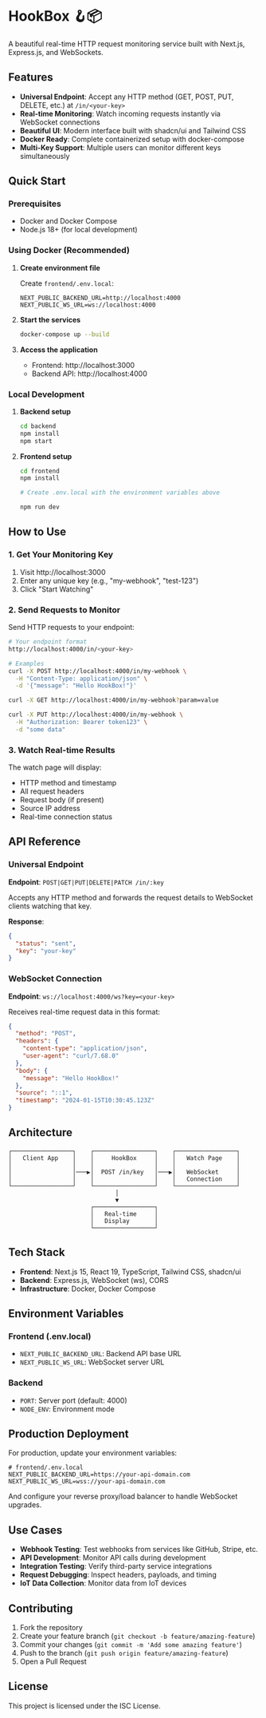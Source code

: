 # HookBox 🪝📦

A beautiful real-time HTTP request monitoring service built with Next.js, Express.js, and WebSockets.

## Features

- **Universal Endpoint**: Accept any HTTP method (GET, POST, PUT, DELETE, etc.) at `/in/<your-key>`
- **Real-time Monitoring**: Watch incoming requests instantly via WebSocket connections
- **Beautiful UI**: Modern interface built with shadcn/ui and Tailwind CSS
- **Docker Ready**: Complete containerized setup with docker-compose
- **Multi-Key Support**: Multiple users can monitor different keys simultaneously

## Quick Start

### Prerequisites

- Docker and Docker Compose
- Node.js 18+ (for local development)

### Using Docker (Recommended)

1. **Create environment file**
   
   Create `frontend/.env.local`:
   ```env
   NEXT_PUBLIC_BACKEND_URL=http://localhost:4000
   NEXT_PUBLIC_WS_URL=ws://localhost:4000
   ```

2. **Start the services**
   ```bash
   docker-compose up --build
   ```

3. **Access the application**
   - Frontend: http://localhost:3000
   - Backend API: http://localhost:4000

### Local Development

1. **Backend setup**
   ```bash
   cd backend
   npm install
   npm start
   ```

2. **Frontend setup**
   ```bash
   cd frontend
   npm install
   
   # Create .env.local with the environment variables above
   
   npm run dev
   ```

## How to Use

### 1. Get Your Monitoring Key

1. Visit http://localhost:3000
2. Enter any unique key (e.g., "my-webhook", "test-123")
3. Click "Start Watching"

### 2. Send Requests to Monitor

Send HTTP requests to your endpoint:
```bash
# Your endpoint format
http://localhost:4000/in/<your-key>

# Examples
curl -X POST http://localhost:4000/in/my-webhook \
  -H "Content-Type: application/json" \
  -d '{"message": "Hello HookBox!"}'

curl -X GET http://localhost:4000/in/my-webhook?param=value

curl -X PUT http://localhost:4000/in/my-webhook \
  -H "Authorization: Bearer token123" \
  -d "some data"
```

### 3. Watch Real-time Results

The watch page will display:
- HTTP method and timestamp
- All request headers
- Request body (if present)
- Source IP address
- Real-time connection status

## API Reference

### Universal Endpoint

**Endpoint**: `POST|GET|PUT|DELETE|PATCH /in/:key`

Accepts any HTTP method and forwards the request details to WebSocket clients watching that key.

**Response**:
```json
{
  "status": "sent",
  "key": "your-key"
}
```

### WebSocket Connection

**Endpoint**: `ws://localhost:4000/ws?key=<your-key>`

Receives real-time request data in this format:
```json
{
  "method": "POST",
  "headers": {
    "content-type": "application/json",
    "user-agent": "curl/7.68.0"
  },
  "body": {
    "message": "Hello HookBox!"
  },
  "source": "::1",
  "timestamp": "2024-01-15T10:30:45.123Z"
}
```

## Architecture

```
┌─────────────────┐    ┌─────────────────┐    ┌─────────────────┐
│   Client App    │    │     HookBox     │    │   Watch Page    │
│                 │    │                 │    │                 │
│                 │───▶│  POST /in/key   │───▶│   WebSocket     │
│                 │    │                 │    │   Connection    │
└─────────────────┘    └─────────────────┘    └─────────────────┘
                              │
                              ▼
                       ┌─────────────────┐
                       │   Real-time     │
                       │   Display       │
                       └─────────────────┘
```

## Tech Stack

- **Frontend**: Next.js 15, React 19, TypeScript, Tailwind CSS, shadcn/ui
- **Backend**: Express.js, WebSocket (ws), CORS
- **Infrastructure**: Docker, Docker Compose

## Environment Variables

### Frontend (.env.local)
- `NEXT_PUBLIC_BACKEND_URL`: Backend API base URL
- `NEXT_PUBLIC_WS_URL`: WebSocket server URL

### Backend
- `PORT`: Server port (default: 4000)
- `NODE_ENV`: Environment mode

## Production Deployment

For production, update your environment variables:

```env
# frontend/.env.local
NEXT_PUBLIC_BACKEND_URL=https://your-api-domain.com
NEXT_PUBLIC_WS_URL=wss://your-api-domain.com
```

And configure your reverse proxy/load balancer to handle WebSocket upgrades.

## Use Cases

- **Webhook Testing**: Test webhooks from services like GitHub, Stripe, etc.
- **API Development**: Monitor API calls during development
- **Integration Testing**: Verify third-party service integrations
- **Request Debugging**: Inspect headers, payloads, and timing
- **IoT Data Collection**: Monitor data from IoT devices

## Contributing

1. Fork the repository
2. Create your feature branch (`git checkout -b feature/amazing-feature`)
3. Commit your changes (`git commit -m 'Add some amazing feature'`)
4. Push to the branch (`git push origin feature/amazing-feature`)
5. Open a Pull Request

## License

This project is licensed under the ISC License.
